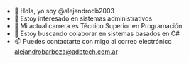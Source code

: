 - 👋 Hola, yo soy @alejandrodb2003
- 👀 Estoy interesado en sistemas administrativos
- 🌱 Mi actual carrera es  Técnico Superior en Programación
- 💞️ Estoy buscando colaborar en sistemas basados en C#
- 📫 Puedes contactarte con migo al correo electrónico alejandrobarboza@adbtech.com.ar

<!---
alejandrodb2003/alejandrodb2003 is a ✨ special ✨ repository because its `README.md` (this file) appears on your GitHub profile.
You can click the Preview link to take a look at your changes.
--->
